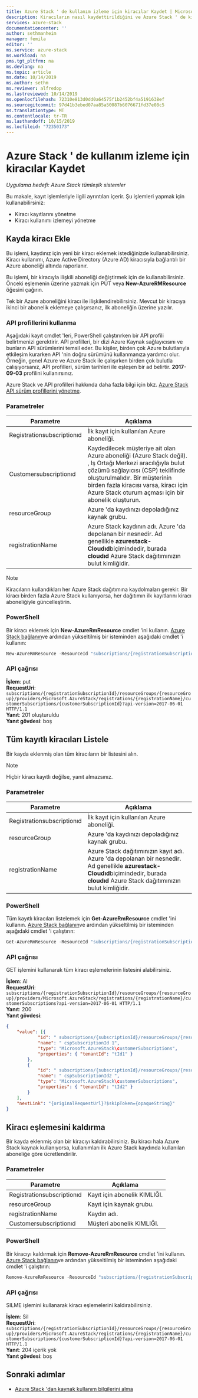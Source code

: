 ```yaml
---
title: Azure Stack ' de kullanım izleme için kiracılar Kaydet | Microsoft Docs
description: Kiracıların nasıl kaydettirildiğini ve Azure Stack ' de kiracı kullanımının nasıl izleneceğini öğrenin.
services: azure-stack
documentationcenter: ''
author: sethmanheim
manager: femila
editor: ''
ms.service: azure-stack
ms.workload: na
pms.tgt_pltfrm: na
ms.devlang: na
ms.topic: article
ms.date: 10/14/2019
ms.author: sethm
ms.reviewer: alfredop
ms.lastreviewed: 10/14/2019
ms.openlocfilehash: 72310e813d0dd0a64575f1b2452bf4a5191638ef
ms.sourcegitcommit: 97d41b3ebed07aa85a50087b6076671fd37e08c5
ms.translationtype: MT
ms.contentlocale: tr-TR
ms.lasthandoff: 10/15/2019
ms.locfileid: "72350173"
---
```

# <a name="register-tenants-for-usage-tracking-in-azure-stack"></a>Azure Stack ' de kullanım izleme için kiracılar Kaydet

*Uygulama hedefi: Azure Stack tümleşik sistemler*

Bu makale, kayıt işlemleriyle ilgili ayrıntıları içerir. Şu işlemleri yapmak için kullanabilirsiniz:

- Kiracı kayıtlarını yönetme
- Kiracı kullanımı izlemeyi yönetme

## <a name="add-tenant-to-registration"></a>Kayda kiracı Ekle

Bu işlemi, kaydınız için yeni bir kiracı eklemek istediğinizde kullanabilirsiniz. Kiracı kullanımı, Azure Active Directory (Azure AD) kiracısıyla bağlantılı bir Azure aboneliği altında raporlanır.

Bu işlemi, bir kiracıyla ilişkili aboneliği değiştirmek için de kullanabilirsiniz. Önceki eşlemenin üzerine yazmak için PUT veya **New-AzureRMResource** öğesini çağırın.

Tek bir Azure aboneliğini kiracı ile ilişkilendirebilirsiniz. Mevcut bir kiracıya ikinci bir abonelik eklemeye çalışırsanız, ilk aboneliğin üzerine yazılır.

### <a name="use-api-profiles"></a>API profillerini kullanma

Aşağıdaki kayıt cmdlet 'leri, PowerShell çalıştırırken bir API profili belirtmenizi gerektirir. API profilleri, bir dizi Azure Kaynak sağlayıcısını ve bunların API sürümlerini temsil eder. Bu kişiler, birden çok Azure bulutlarıyla etkileşim kurarken API 'nin doğru sürümünü kullanmanıza yardımcı olur. Örneğin, genel Azure ve Azure Stack ile çalışırken birden çok bulutla çalışıyorsanız, API profilleri, sürüm tarihleri ile eşleşen bir ad belirtir. **2017-09-03** profilini kullanırsınız.

Azure Stack ve API profilleri hakkında daha fazla bilgi için bkz. [Azure Stack API sürüm profillerini yönetme](../user/azure-stack-version-profiles.md).

### <a name="parameters"></a>Parametreler

| Parametre                  | Açıklama |
|---                         | --- |
| Registrationsubscriptionıd | İlk kayıt için kullanılan Azure aboneliği. |
| Customersubscriptionıd     | Kaydedilecek müşteriye ait olan Azure aboneliği (Azure Stack değil). , Iş Ortağı Merkezi aracılığıyla bulut çözümü sağlayıcısı (CSP) teklifinde oluşturulmalıdır. Bir müşterinin birden fazla kiracısı varsa, kiracı için Azure Stack oturum açması için bir abonelik oluşturun. |
| resourceGroup              | Azure 'da kaydınızı depoladığınız kaynak grubu. |
| registrationName           | Azure Stack kaydının adı. Azure 'da depolanan bir nesnedir. Ad genellikle **azurestack-Cloudıd**biçimindedir, burada **cloudıd** Azure Stack dağıtımınızın bulut kimliğidir. |

> [!NOTE]  
> Kiracıların kullandıkları her Azure Stack dağıtımına kaydolmaları gerekir. Bir kiracı birden fazla Azure Stack kullanıyorsa, her dağıtımın ilk kayıtlarını kiracı aboneliğiyle güncelleştirin.

### <a name="powershell"></a>PowerShell

Bir kiracı eklemek için **New-AzureRmResource** cmdlet 'ini kullanın. [Azure Stack bağlanın](azure-stack-powershell-configure-admin.md)ve ardından yükseltilmiş bir isteminden aşağıdaki cmdlet 'i kullanın:

```powershell  
New-AzureRmResource -ResourceId "subscriptions/{registrationSubscriptionId}/resourceGroups/{resourceGroup}/providers/Microsoft.AzureStack/registrations/{registrationName}/customerSubscriptions/{customerSubscriptionId}" -ApiVersion 2017-06-01
```

### <a name="api-call"></a>API çağrısı

**İşlem**: put  
**RequestUri**: `subscriptions/{registrationSubscriptionId}/resourceGroups/{resourceGroup}/providers/Microsoft.AzureStack/registrations/{registrationName}/customerSubscriptions/{customerSubscriptionId}?api-version=2017-06-01 HTTP/1.1`  
**Yanıt**: 201 oluşturuldu  
**Yanıt gövdesi**: boş  

## <a name="list-all-registered-tenants"></a>Tüm kayıtlı kiracıları Listele

Bir kayda eklenmiş olan tüm kiracıların bir listesini alın.

 > [!NOTE]  
 > Hiçbir kiracı kayıtlı değilse, yanıt almazsınız.

### <a name="parameters"></a>Parametreler

| Parametre                  | Açıklama          |
|---                         | ---                  |
| Registrationsubscriptionıd | İlk kayıt için kullanılan Azure aboneliği.   |
| resourceGroup              | Azure 'da kaydınızı depoladığınız kaynak grubu.    |
| registrationName           | Azure Stack dağıtımınızın kayıt adı. Azure 'da depolanan bir nesnedir. Ad genellikle **azurestack-Cloudıd**biçimindedir, burada **cloudıd** Azure Stack dağıtımınızın bulut kimliğidir.   |

### <a name="powershell"></a>PowerShell

Tüm kayıtlı kiracıları listelemek için **Get-AzureRmResource** cmdlet 'ini kullanın. [Azure Stack bağlanın](azure-stack-powershell-configure-admin.md)ve ardından yükseltilmiş bir isteminden aşağıdaki cmdlet 'i çalıştırın:

```powershell
Get-AzureRmResource -ResourceId "subscriptions/{registrationSubscriptionId}/resourceGroups/{resourceGroup}/providers/Microsoft.AzureStack/registrations/{registrationName}/customerSubscriptions" -ApiVersion 2017-06-01
```

### <a name="api-call"></a>API çağrısı

GET işlemini kullanarak tüm kiracı eşlemelerinin listesini alabilirsiniz.

**İşlem**: Al  
**RequestUri**: `subscriptions/{registrationSubscriptionId}/resourceGroups/{resourceGroup}/providers/Microsoft.AzureStack/registrations/{registrationName}/customerSubscriptions?api-version=2017-06-01 HTTP/1.1`  
**Yanıt**: 200  
**Yanıt gövdesi**:

```json
{
    "value": [{
            "id": " subscriptions/{subscriptionId}/resourceGroups/{resourceGroup}/providers/Microsoft.AzureStack/registrations/{registrationName}/customerSubscriptions/{ cspSubscriptionId 1}",
            "name": " cspSubscriptionId 1",
            "type": "Microsoft.AzureStack\customerSubscriptions",
            "properties": { "tenantId": "tId1" }
        },
        {
            "id": " subscriptions/{subscriptionId}/resourceGroups/{resourceGroup}/providers/Microsoft.AzureStack/registrations/{registrationName}/customerSubscriptions/{ cspSubscriptionId 2}",
            "name": " cspSubscriptionId2 ",
            "type": "Microsoft.AzureStack\customerSubscriptions",
            "properties": { "tenantId": "tId2" }
        }
    ],
    "nextLink": "{originalRequestUrl}?$skipToken={opaqueString}"
}
```

## <a name="remove-a-tenant-mapping"></a>Kiracı eşlemesini kaldırma

Bir kayda eklenmiş olan bir kiracıyı kaldırabilirsiniz. Bu kiracı hala Azure Stack kaynak kullanıyorsa, kullanımları ilk Azure Stack kaydında kullanılan aboneliğe göre ücretlendirilir.

### <a name="parameters"></a>Parametreler

| Parametre                  | Açıklama          |
|---                         | ---                  |
| Registrationsubscriptionıd | Kayıt için abonelik KIMLIĞI.   |
| resourceGroup              | Kayıt için kaynak grubu.   |
| registrationName           | Kaydın adı.  |
| Customersubscriptionıd     | Müşteri abonelik KIMLIĞI.  |

### <a name="powershell"></a>PowerShell

Bir kiracıyı kaldırmak için **Remove-AzureRmResource** cmdlet 'ini kullanın. [Azure Stack bağlanın](azure-stack-powershell-configure-admin.md)ve ardından yükseltilmiş bir isteminden aşağıdaki cmdlet 'i çalıştırın:

```powershell
Remove-AzureRmResource -ResourceId "subscriptions/{registrationSubscriptionId}/resourceGroups/{resourceGroup}/providers/Microsoft.AzureStack/registrations/{registrationName}/customerSubscriptions/{customerSubscriptionId}" -ApiVersion 2017-06-01
```

### <a name="api-call"></a>API çağrısı

SILME işlemini kullanarak kiracı eşlemelerini kaldırabilirsiniz.

**İşlem**: Sil  
**RequestUri**: `subscriptions/{registrationSubscriptionId}/resourceGroups/{resourceGroup}/providers/Microsoft.AzureStack/registrations/{registrationName}/customerSubscriptions/{customerSubscriptionId}?api-version=2017-06-01 HTTP/1.1`  
**Yanıt**: 204 içerik yok  
**Yanıt gövdesi**: boş

## <a name="next-steps"></a>Sonraki adımlar

- [Azure Stack 'dan kaynak kullanım bilgilerini alma](azure-stack-billing-and-chargeback.md)
